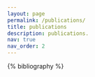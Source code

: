 ```yaml
---
layout: page
permalink: /publications/
title: publications
description: publications.
nav: true
nav_order: 2
---
```


<!-- _pages/publications.md -->
<div class="publications">

{% bibliography %}

</div>
